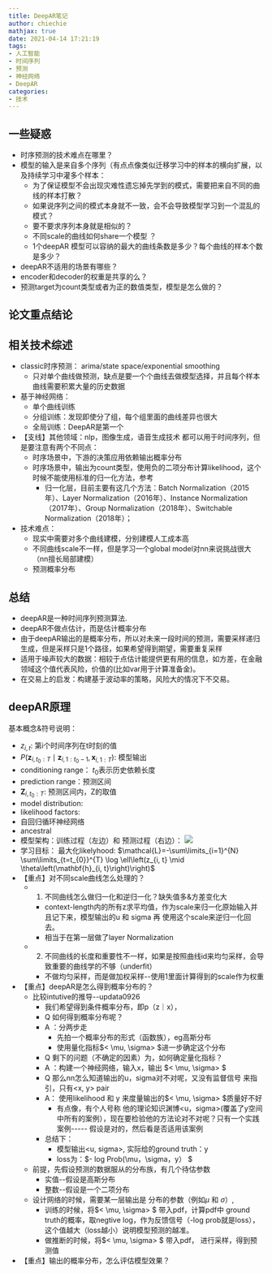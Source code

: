 ```yaml
---
title: DeepAR笔记
author: chiechie
mathjax: true
date: 2021-04-14 17:21:19
tags:
- 人工智能
- 时间序列
- 预测
- 神经网络
- DeepAR
categories:
- 技术
---
```



## 一些疑惑

- 时序预测的技术难点在哪里？
- 模型的输入是来自多个序列（有点点像类似迁移学习中的样本的横向扩展，以及持续学习中灌多个样本：
    - 为了保证模型不会出现灾难性遗忘掉先学到的模式，需要把来自不同的曲线的样本打散？
    - 如果说序列之间的模式本身就不一致，会不会导致模型学习到一个混乱的模式？
    - 要不要求序列本身就是相似的？
    - 不同scale的曲线如何share一个模型 ？
    - 1个deepAR 模型可以容纳的最大的曲线条数是多少？每个曲线的样本个数是多少？
- deepAR不适用的场景有哪些？
- encoder和decoder的权重是共享的么？
- 预测target为count类型或者为正的数值类型，模型是怎么做的？


## 论文重点结论

## 相关技术综述

- classic时序预测： arima/state space/exponential smoothing
    - 只对单个曲线做预测，缺点是要一个个曲线去做模型选择，并且每个样本曲线需要积累大量的历史数据
- 基于神经网络：
    - 单个曲线训练
    - 分组训练：发现即使分了组，每个组里面的曲线差异也很大
    - 全局训练：DeepAR是第一个
- 【支线】其他领域：nlp，图像生成，语音生成技术 都可以用于时间序列，但是要注意有两个不同点：
    - 时序场景中，下游的决策应用依赖输出概率分布
    - 时序场景中，输出为count类型，使用负的二项分布计算likelihood，这个时候不能使用标准的归一化方法，参考
        - 归一化层，目前主要有这几个方法：Batch Normalization（2015年）、Layer Normalization（2016年）、Instance Normalization（2017年）、Group Normalization（2018年）、Switchable Normalization（2018年）；
- 技术难点：
    - 现实中需要对多个曲线建模，分别建模人工成本高
    - 不同曲线scale不一样，但是学习一个global model对nn来说挑战很大（nn擅长局部建模）
    - 预测概率分布

## 总结
- deepAR是一种时间序列预测算法.
- deepAR不做点估计，而是估计概率分布
- 由于deepAR输出的是概率分布，所以对未来一段时间的预测，需要采样递归生成，但是采样只是1个路径，如果希望得到期望，需要重复采样
- 适用于噪声较大的数据：相较于点估计能提供更有用的信息，如方差，在金融领域这个值代表风险，价值的(比如var用于计算准备金)。
- 在交易上的启发：构建基于波动率的策略，风险大的情况下不交易。

## deepAR原理

基本概念&符号说明：

- $z_{i,t}$:  第i个时间序列在t时刻的值
- $P\left(\mathbf{z}_{i, t_{0}: T} \mid \mathbf{z}_{i, 1: t_{0}-1}, \mathbf{x}_{i, 1: T}\right)$: 模型输出
- conditioning range： $t_0$表示历史依赖长度
- prediction range：预测区间
- $\mathbf{Z}_{i, t_{0}: T}$: 预测区间内，Z的取值
- model distribution:
- likelihood factors:
- 自回归循环神经网络
- ancestral
- 模型架构：训练过程（左边）和 预测过程（右边）：
	![](https://firebasestorage.googleapis.com/v0/b/firescript-577a2.appspot.com/o/imgs%2Fapp%2Frf_learning%2FjTfoJccA7q.png?alt=media&token=6850c357-b303-4053-81b8-2756678deb58)
- 学习目标： 最大化likelyhood:
     $\mathcal{L}=-\sum\limits_{i=1}^{N} \sum\limits_{t=t_{0}}^{T} \log \ell\left(z_{i, t} \mid \theta\left(\mathbf{h}_{i, t}\right)\right)$
- 【重点】对不同scale曲线怎么处理的？
    - 1.  不同曲线怎么做归一化和逆归一化？缺失值多&方差变化大
        - context-length内的所有z求平均值，作为scale来归一化原始输入并且记下来，模型输出的u 和 sigma 再 使用这个scale来逆归一化回去。
        - 相当于在第一层做了layer Normalization
    - 2. 不同曲线的长度和重要性不一样，如果是按照曲线id来均匀采样，会导致重要的曲线学的不够（underfit）
        - 不做均匀采样，而是做加权采样--使用1里面计算得到的scale作为权重
- 【重点】deepAR是怎么得到概率分布的？
    - 比较intutive的推导--updata0926
        - 我们希望得到条件概率分布，即p（z｜x），
        - Q 如何得到概率分布呢？
        - A ：分两步走
            - 先拍一个概率分布的形式（函数族），eg高斯分布
            - 使用量化指标$< \mu, \sigma> $进一步确定这个分布
        - Q  剩下的问题（不确定的因素）为，如何确定量化指标？
        - A ：构建一个神经网络，输入x，输出 $< \mu, \sigma> $
        - Q 那么nn怎么知道输出的u，sigma对不对呢，又没有监督信号 来指引，只有<x, y> pair
        - A： 使用likelihood 和 y 来度量输出的$< \mu, \sigma> $质量好不好
            - 有点像，有个人号称 他的理论知识渊博<u，sigma>(覆盖了y空间中所有的案例），现在要检验他的方法论对不对呢？只有一个实践案例----- 假设是对的，然后看是否适用该案例
        - 总结下：
            - 模型输出<u, sigma>, 实际给的ground truth：y
            - loss为：$- log Prob(\mu，\sigma，y） $
    - 前提，先假设预测的数据服从的分布族，有几个待估参数
        - 实值--假设是高斯分布
        - 整数--假设是一个二项分布
    - 设计网络的时候，需要某一层输出是 分布的参数（例如$\mu$ 和 $\sigma$）,
        - 训练的时候，将$< \mu, \sigma> $ 带入pdf，计算pdf中 ground truth的概率，取negtive log，作为反馈信号（-log prob就是loss），这个值越大（loss越小）说明模型预测的越准。
        - 做推断的时候，将$< \mu, \sigma> $ 带入pdf， 进行采样，得到预测值
- 【重点】输出的概率分布，怎么评估模型效果？
